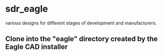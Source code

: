# sdr_eagle
various designs for different stages of development and manufacturers.

## Clone into the "eagle" directory created by the Eagle CAD installer
